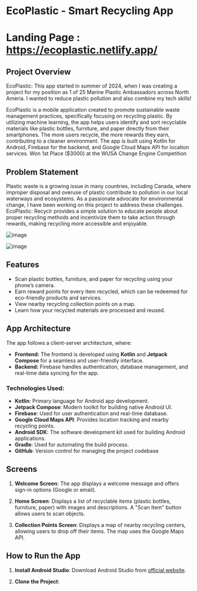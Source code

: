  # EcoPlastic - Smart Recycling App 

# Landing Page : https://ecoplastic.netlify.app/
 
## Project Overview
EcoPlastic: This app started in summer of 2024, when I was creating a project for my position as 1 of 25 Marine Plastic Ambassadors across North Ameria. I wanted to reduce plastic pollution and also combine my tech skills!

EcoPlastic is a mobile application created to promote sustainable waste management practices, specifically focusing on recycling plastic. By utilizing machine learning, the app helps users identify and sort recyclable materials like plastic bottles, furniture, and paper directly from their smartphones. The more users recycle, the more rewards they earn, contributing to a cleaner environment. The app is built using Kotlin for Android, Firebase for the backend, and Google Cloud Maps API for location services. Won 1st Place ($3000) at the WUSA Change Engine Competition 

## Problem Statement
Plastic waste is a growing issue in many countries, including Canada, where improper disposal and overuse of plastic contribute to pollution in our local waterways and ecosystems. As a passionate advocate for environmental change, I have been working on this project to address these challenges. EcoPlastic: Recyclr provides a simple solution to educate people about proper recycling methods and incentivize them to take action through rewards, making recycling more accessible and enjoyable.

![image](https://github.com/user-attachments/assets/f6260a87-a30e-494b-a007-46c033ee534f)

![image](https://github.com/user-attachments/assets/b0dfacbb-0dc7-4280-936e-7dae999f2411)


## Features
- Scan plastic bottles, furniture, and paper for recycling using your phone’s camera.
- Earn reward points for every item recycled, which can be redeemed for eco-friendly products and services.
- View nearby recycling collection points on a map.
- Learn how your recycled materials are processed and reused.

## App Architecture

The app follows a client-server architecture, where:

- **Frontend:** The frontend is developed using **Kotlin** and **Jetpack Compose** for a seamless and user-friendly interface.
- **Backend:** Firebase handles authentication, database management, and real-time data syncing for the app.

### Technologies Used:
- **Kotlin**: Primary language for Android app development.
- **Jetpack Compose**: Modern toolkit for building native Android UI.
- **Firebase**: Used for user authentication and real-time database.
- **Google Cloud Maps API**: Provides location tracking and nearby recycling points.
- **Android SDK**: The software development kit used for building Android applications.
- **Gradle**: Used for automating the build process.
- **GitHub**: Version control for managing the project codebase

## Screens

1. **Welcome Screen**: The app displays a welcome message and offers sign-in options (Google or email).
   
2. **Home Screen**: Displays a list of recyclable items (plastic bottles, furniture, paper) with images and descriptions. A "Scan Item" button allows users to scan objects.

3. **Collection Points Screen**: Displays a map of nearby recycling centers, allowing users to drop off their items. The map uses the Google Maps API.

## How to Run the App

1. **Install Android Studio**: Download Android Studio from [official website](https://developer.android.com/studio).
   
2. **Clone the Project**: 
